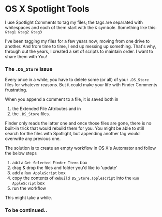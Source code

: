 # OS X Spotlight Tools


I use Spotlight Comments to tag my files; the tags are separated with whitespaces and each of them start with the ```&``` symbole. Something like this: ```&tag1 &tag2 &tag3```

I've been tagging my files for a few years now; moving from one drive to another. And from time to time, I end up messing up something. That's why, through out the years, I created a set of scripts to maintain order. I want to share them with You!


### The ```.DS_Store``` issue

Every once in a while, you have to delete some (or all) of your ```.DS_Store``` files for whatever reasons. But it could make your life with Finder Comments frustrating.

When you append a comment to a file, it is saved both in
1. the Extended File Attributes and in
2. the ```.DS_Store``` files.

Finder only reads the latter one and once those files are gone, there is no built-in trick that would rebuild them for you. You might be able to still search for the files with Spotlight, but appending another tag would overwrite any previous one.

The solution is to create an empty workflow in OS X's Automator and follow the below steps
1. add a ```Get Selected Finder Items``` box
2. drag & drop the files and folder you'd like to 'update'
3. add a ```Run AppleScript``` box
4. copy the contents of ```Rebuild DS_Store.applescript``` into the ```Run AppleScript``` box
5. run the workflow

This might take a while.


### To be continued..
